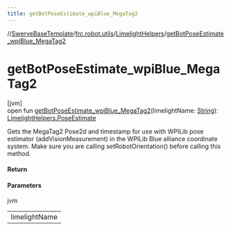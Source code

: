 ```yaml
---
title: getBotPoseEstimate_wpiBlue_MegaTag2
---
```

//[SwerveBaseTemplate](../../../index.html)/[frc.robot.utils](../index.html)/[LimelightHelpers](index.html)/[getBotPoseEstimate_wpiBlue_MegaTag2](get-bot-pose-estimate_wpi-blue_-mega-tag2.html)



# getBotPoseEstimate_wpiBlue_MegaTag2



[jvm]\
open fun [getBotPoseEstimate_wpiBlue_MegaTag2](get-bot-pose-estimate_wpi-blue_-mega-tag2.html)(limelightName: [String](https://docs.oracle.com/javase/8/docs/api/java/lang/String.html)): [LimelightHelpers.PoseEstimate](-pose-estimate/index.html)



Gets the MegaTag2 Pose2d and timestamp for use with WPILib pose estimator (addVisionMeasurement) in the WPILib Blue alliance coordinate system. Make sure you are calling setRobotOrientation() before calling this method.



#### Return



#### Parameters


jvm

| |
|---|
| limelightName |




